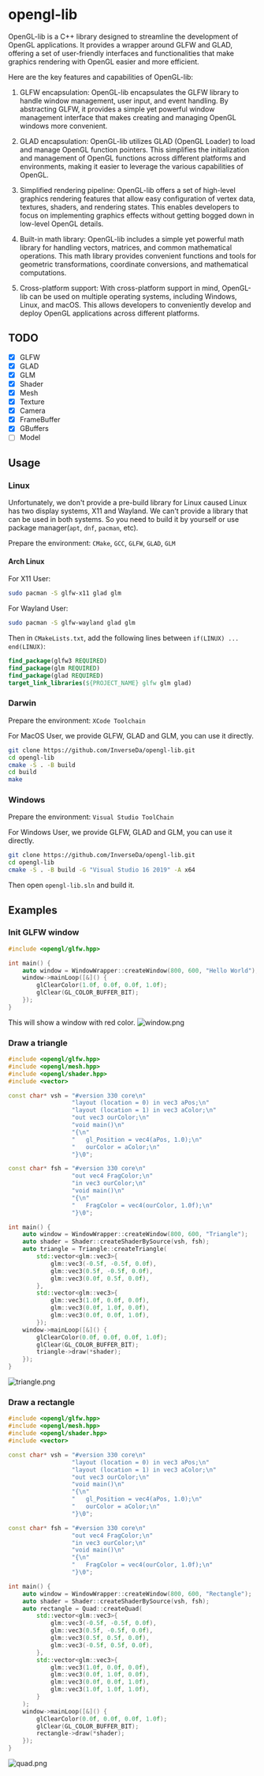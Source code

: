 # opengl-lib
OpenGL-lib is a C++ library designed to streamline the development of OpenGL applications. It provides a wrapper around GLFW and GLAD, offering a set of user-friendly interfaces and functionalities that make graphics rendering with OpenGL easier and more efficient.

Here are the key features and capabilities of OpenGL-lib:

1. GLFW encapsulation: OpenGL-lib encapsulates the GLFW library to handle window management, user input, and event handling. By abstracting GLFW, it provides a simple yet powerful window management interface that makes creating and managing OpenGL windows more convenient.

2. GLAD encapsulation: OpenGL-lib utilizes GLAD (OpenGL Loader) to load and manage OpenGL function pointers. This simplifies the initialization and management of OpenGL functions across different platforms and environments, making it easier to leverage the various capabilities of OpenGL.

3. Simplified rendering pipeline: OpenGL-lib offers a set of high-level graphics rendering features that allow easy configuration of vertex data, textures, shaders, and rendering states. This enables developers to focus on implementing graphics effects without getting bogged down in low-level OpenGL details.

4. Built-in math library: OpenGL-lib includes a simple yet powerful math library for handling vectors, matrices, and common mathematical operations. This math library provides convenient functions and tools for geometric transformations, coordinate conversions, and mathematical computations.

5. Cross-platform support: With cross-platform support in mind, OpenGL-lib can be used on multiple operating systems, including Windows, Linux, and macOS. This allows developers to conveniently develop and deploy OpenGL applications across different platforms.

## TODO
- [x] GLFW
- [x] GLAD
- [x] GLM
- [x] Shader
- [x] Mesh
- [x] Texture
- [x] Camera
- [x] FrameBuffer
- [x] GBuffers
- [ ] Model

## Usage
### Linux
Unfortunately, we don't provide a pre-build library for Linux caused Linux has two display systems, 
X11 and Wayland. We can't provide a library that can be used in both systems. 
So you need to build it by yourself or use package manager(`apt`, `dnf`, `pacman`, etc). 

Prepare the environment:
`CMake`, `GCC`, `GLFW`, `GLAD`, `GLM`
#### Arch Linux
For X11 User:
```bash
sudo pacman -S glfw-x11 glad glm
```
For Wayland User:
```bash
sudo pacman -S glfw-wayland glad glm
```
Then in `CMakeLists.txt`, add the following lines between `if(LINUX) ... end(LINUX)`:
```cmake
find_package(glfw3 REQUIRED)
find_package(glm REQUIRED)
find_package(glad REQUIRED)
target_link_libraries(${PROJECT_NAME} glfw glm glad)
```
### Darwin
Prepare the environment:
`XCode Toolchain`

For MacOS User, we provide GLFW, GLAD and GLM, you can use it directly.
```bash
git clone https://github.com/InverseDa/opengl-lib.git
cd opengl-lib
cmake -S . -B build
cd build
make
```
### Windows
Prepare the environment:
`Visual Studio ToolChain`

For Windows User, we provide GLFW, GLAD and GLM, you can use it directly.
```bash
git clone https://github.com/InverseDa/opengl-lib.git
cd opengl-lib
cmake -S . -B build -G "Visual Studio 16 2019" -A x64
```
Then open `opengl-lib.sln` and build it.

## Examples

### Init GLFW window

```cpp
#include <opengl/glfw.hpp>

int main() {
    auto window = WindowWrapper::createWindow(800, 600, "Hello World");
    window->mainLoop([&]() {
        glClearColor(1.0f, 0.0f, 0.0f, 1.0f);
        glClear(GL_COLOR_BUFFER_BIT);
    });
}
```
This will show a window with red color.
![window.png](img%2Fwindow.png)

### Draw a triangle

```cpp
#include <opengl/glfw.hpp>
#include <opengl/mesh.hpp>
#include <opengl/shader.hpp>
#include <vector>

const char* vsh = "#version 330 core\n"
                  "layout (location = 0) in vec3 aPos;\n"
                  "layout (location = 1) in vec3 aColor;\n"
                  "out vec3 ourColor;\n"
                  "void main()\n"
                  "{\n"
                  "   gl_Position = vec4(aPos, 1.0);\n"
                  "   ourColor = aColor;\n"
                  "}\0";

const char* fsh = "#version 330 core\n"
                  "out vec4 FragColor;\n"
                  "in vec3 ourColor;\n"
                  "void main()\n"
                  "{\n"
                  "   FragColor = vec4(ourColor, 1.0f);\n"
                  "}\0";

int main() {
    auto window = WindowWrapper::createWindow(800, 600, "Triangle");
    auto shader = Shader::createShaderBySource(vsh, fsh);
    auto triangle = Triangle::createTriangle(
        std::vector<glm::vec3>{
            glm::vec3(-0.5f, -0.5f, 0.0f),
            glm::vec3(0.5f, -0.5f, 0.0f),
            glm::vec3(0.0f, 0.5f, 0.0f),
        },
        std::vector<glm::vec3>{
            glm::vec3(1.0f, 0.0f, 0.0f),
            glm::vec3(0.0f, 1.0f, 0.0f),
            glm::vec3(0.0f, 0.0f, 1.0f),
        });
    window->mainLoop([&]() {
        glClearColor(0.0f, 0.0f, 0.0f, 1.0f);
        glClear(GL_COLOR_BUFFER_BIT);
        triangle->draw(*shader);
    });
}
```
![triangle.png](img%2Ftriangle.png)

### Draw a rectangle

```cpp
#include <opengl/glfw.hpp>
#include <opengl/mesh.hpp>
#include <opengl/shader.hpp>
#include <vector>

const char* vsh = "#version 330 core\n"
                  "layout (location = 0) in vec3 aPos;\n"
                  "layout (location = 1) in vec3 aColor;\n"
                  "out vec3 ourColor;\n"
                  "void main()\n"
                  "{\n"
                  "   gl_Position = vec4(aPos, 1.0);\n"
                  "   ourColor = aColor;\n"
                  "}\0";

const char* fsh = "#version 330 core\n"
                  "out vec4 FragColor;\n"
                  "in vec3 ourColor;\n"
                  "void main()\n"
                  "{\n"
                  "   FragColor = vec4(ourColor, 1.0f);\n"
                  "}\0";

int main() {
    auto window = WindowWrapper::createWindow(800, 600, "Rectangle");
    auto shader = Shader::createShaderBySource(vsh, fsh);
    auto rectangle = Quad::createQuad(
        std::vector<glm::vec3>{
            glm::vec3(-0.5f, -0.5f, 0.0f),
            glm::vec3(0.5f, -0.5f, 0.0f),
            glm::vec3(0.5f, 0.5f, 0.0f),
            glm::vec3(-0.5f, 0.5f, 0.0f),
        },
        std::vector<glm::vec3>{
            glm::vec3(1.0f, 0.0f, 0.0f),
            glm::vec3(0.0f, 1.0f, 0.0f),
            glm::vec3(0.0f, 0.0f, 1.0f),
            glm::vec3(1.0f, 1.0f, 1.0f),
        }
    );
    window->mainLoop([&]() {
        glClearColor(0.0f, 0.0f, 0.0f, 1.0f);
        glClear(GL_COLOR_BUFFER_BIT);
        rectangle->draw(*shader);
    });
}
```
![quad.png](img%2Fquad.png)

